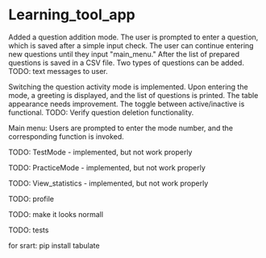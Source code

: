 # Learning_tool_app
Added a question addition mode. The user is prompted to enter a question, which is saved after a simple input check. The user can continue entering new questions until they input "main_menu." After the list of prepared questions is saved in a CSV file. Two types of questions can be added. 
TODO: text messages to user.

Switching the question activity mode is implemented. Upon entering the mode, a greeting is displayed, and the list of questions is printed. The table appearance needs improvement. The toggle between active/inactive is functional. 
TODO: Verify question deletion functionality.

Main menu: Users are prompted to enter the mode number, and the corresponding function is invoked.

TODO: 
TestMode - implemented, but not work properly

TODO: 
PracticeMode - implemented, but not work properly

TODO: 
View_statistics - implemented, but not work properly


TODO:
profile

TODO:
make it looks normall

TODO:
tests

for srart:
pip install tabulate

